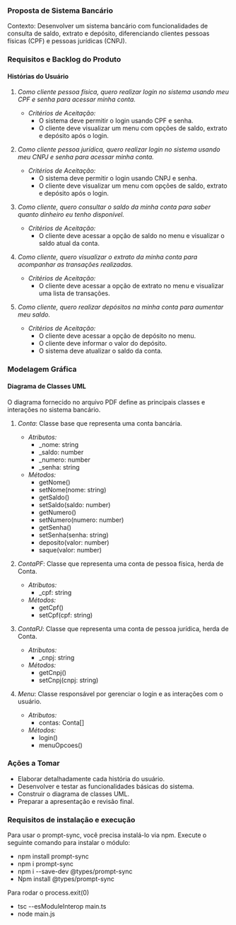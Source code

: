 ### Proposta de Sistema Bancário

Contexto:
Desenvolver um sistema bancário com funcionalidades de consulta de saldo, extrato e depósito, diferenciando clientes pessoas físicas (CPF) e pessoas jurídicas (CNPJ).

### Requisitos e Backlog do Produto

#### Histórias do Usuário

1. *Como cliente pessoa física, quero realizar login no sistema usando meu CPF e senha para acessar minha conta.*
   - *Critérios de Aceitação:*
     - O sistema deve permitir o login usando CPF e senha.
     - O cliente deve visualizar um menu com opções de saldo, extrato e depósito após o login.

2. *Como cliente pessoa jurídica, quero realizar login no sistema usando meu CNPJ e senha para acessar minha conta.*
   - *Critérios de Aceitação:*
     - O sistema deve permitir o login usando CNPJ e senha.
     - O cliente deve visualizar um menu com opções de saldo, extrato e depósito após o login.

3. *Como cliente, quero consultar o saldo da minha conta para saber quanto dinheiro eu tenho disponível.*
   - *Critérios de Aceitação:*
     - O cliente deve acessar a opção de saldo no menu e visualizar o saldo atual da conta.

4. *Como cliente, quero visualizar o extrato da minha conta para acompanhar as transações realizadas.*
   - *Critérios de Aceitação:*
     - O cliente deve acessar a opção de extrato no menu e visualizar uma lista de transações.

5. *Como cliente, quero realizar depósitos na minha conta para aumentar meu saldo.*
   - *Critérios de Aceitação:*
     - O cliente deve acessar a opção de depósito no menu.
     - O cliente deve informar o valor do depósito.
     - O sistema deve atualizar o saldo da conta.

### Modelagem Gráfica

#### Diagrama de Classes UML

O diagrama fornecido no arquivo PDF define as principais classes e interações no sistema bancário. 

1. *Conta*: Classe base que representa uma conta bancária.
   - *Atributos:*
     - _nome: string
     - _saldo: number
     - _numero: number
     - _senha: string
   - *Métodos:*
     - getNome()
     - setNome(nome: string)
     - getSaldo()
     - setSaldo(saldo: number)
     - getNumero()
     - setNumero(numero: number)
     - getSenha()
     - setSenha(senha: string)
     - deposito(valor: number)
     - saque(valor: number)

2. *ContaPF*: Classe que representa uma conta de pessoa física, herda de Conta.
   - *Atributos:*
     - _cpf: string
   - *Métodos:*
     - getCpf()
     - setCpf(cpf: string)

3. *ContaPJ*: Classe que representa uma conta de pessoa jurídica, herda de Conta.
   - *Atributos:*
     - _cnpj: string
   - *Métodos:*
     - getCnpj()
     - setCnpj(cnpj: string)

4. *Menu*: Classe responsável por gerenciar o login e as interações com o usuário.
   - *Atributos:*
     - contas: Conta[]
   - *Métodos:*
     - login()
     - menuOpcoes()

### Ações a Tomar

- Elaborar detalhadamente cada história do usuário.
- Desenvolver e testar as funcionalidades básicas do sistema.
- Construir o diagrama de classes UML.
- Preparar a apresentação e revisão final.

### Requisitos de instalação e execução
Para usar o prompt-sync, você precisa instalá-lo via npm. Execute o seguinte comando para instalar o módulo:

- npm install prompt-sync
- npm i prompt-sync
- npm i --save-dev @types/prompt-sync
- Npm install @types/prompt-sync

Para rodar o process.exit(0)
- tsc --esModuleInterop main.ts
- node main.js
